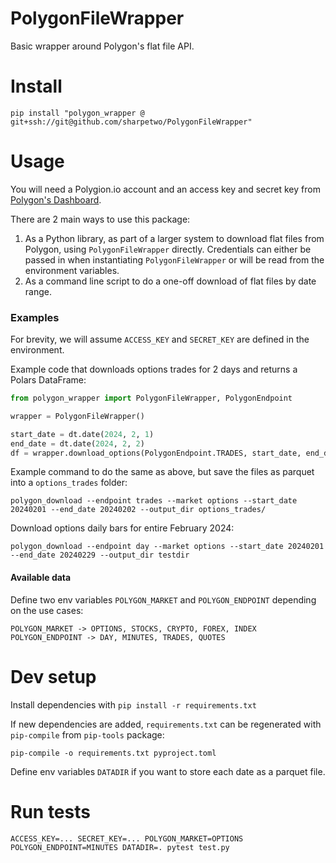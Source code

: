 # PolygonFileWrapper

Basic wrapper around Polygon's flat file API.

# Install

    pip install "polygon_wrapper @ git+ssh://git@github.com/sharpetwo/PolygonFileWrapper"

# Usage

You will need a Polygion.io account and an access key and secret key from [Polygon's Dashboard](https://polygon.io/dashboard/flat-files).

There are 2 main ways to use this package:

1. As a Python library, as part of a larger system to download flat files from Polygon, using `PolygonFileWrapper` directly. Credentials can either be passed in when instantiating `PolygonFileWrapper` or will be read from the environment variables.
2. As a command line script to do a one-off download of flat files by date range.

### Examples

For brevity, we will assume `ACCESS_KEY` and `SECRET_KEY` are defined in the environment.

Example code that downloads options trades for 2 days and returns a Polars DataFrame:

```python
from polygon_wrapper import PolygonFileWrapper, PolygonEndpoint

wrapper = PolygonFileWrapper()

start_date = dt.date(2024, 2, 1)
end_date = dt.date(2024, 2, 2)
df = wrapper.download_options(PolygonEndpoint.TRADES, start_date, end_date)
```

Example command to do the same as above, but save the files as parquet into a `options_trades` folder:

    polygon_download --endpoint trades --market options --start_date 20240201 --end_date 20240202 --output_dir options_trades/


Download options daily bars for entire February 2024:

    polygon_download --endpoint day --market options --start_date 20240201 --end_date 20240229 --output_dir testdir


#### Available data

Define two env variables `POLYGON_MARKET` and `POLYGON_ENDPOINT` depending on the use cases:

    POLYGON_MARKET -> OPTIONS, STOCKS, CRYPTO, FOREX, INDEX
    POLYGON_ENDPOINT -> DAY, MINUTES, TRADES, QUOTES

# Dev setup

Install dependencies with `pip install -r requirements.txt`

If new dependencies are added, `requirements.txt` can be regenerated with `pip-compile` from `pip-tools` package:

    pip-compile -o requirements.txt pyproject.toml

Define env variables `DATADIR` if you want to store each date as a parquet file.

# Run tests

    ACCESS_KEY=... SECRET_KEY=... POLYGON_MARKET=OPTIONS  POLYGON_ENDPOINT=MINUTES DATADIR=. pytest test.py
